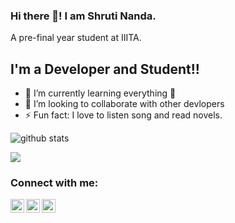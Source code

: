 ### Hi there 👋! I am Shruti Nanda.
A pre-final year student at IIITA.

## I'm a Developer and Student!!

- 🌱 I’m currently learning everything 🤣
- 👯 I’m looking to collaborate with other devlopers
- ⚡ Fun fact: I love to listen song and read novels.



<img src="https://github-readme-stats.vercel.app/api/?username=Saggittarius-A&show_icons=true&theme=gotham" alt="github stats"/>

<a href="https://github.com/CadencePrestissimo/github-readme-stats"><img align="center" src="https://github-readme-stats.vercel.app/api/top-langs/?username=Saggittarius-A&layout=compact&theme=gotham" /></a>


### Connect with me:

[<img align="left" alt="iit2019017 | LinkedIn" width="22px" src="https://cdn.jsdelivr.net/npm/simple-icons@v3/icons/linkedin.svg" />][linkedin]
[<img align="left" alt="iit2019017 | Instagram" width="22px" src="https://cdn.jsdelivr.net/npm/simple-icons@v3/icons/instagram.svg" />][instagram]
[<img align="left"  alt="iit2019017 | Facebook" width="22px" src="https://cdn.jsdelivr.net/npm/simple-icons@v3/icons/facebook.svg"  />][Facebook]
<br />
<br />

[linkedin]: https://www.linkedin.com/in/shruti-nanda-00b2101a4/
[instagram]: https://www.instagram.com/__sagittarius_a/
[Facebook]: https://www.facebook.com/shruti.nanda.735/
